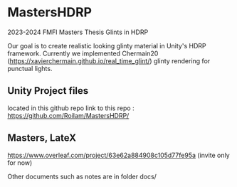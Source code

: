 # MastersHDRP
2023-2024 FMFI Masters Thesis Glints in HDRP


Our goal is to create realistic looking glinty material in Unity's HDRP framework. 
Currently we implemented Chermain20 (https://xavierchermain.github.io/real_time_glint/) glinty rendering for punctual lights.



## Unity Project files
located in this github repo
link to this repo : https://github.com/RoiIam/MastersHDRP/
## Masters, LateX
https://www.overleaf.com/project/63e62a884908c105d77fe95a (invite only for now)

Other documents such as notes are in folder docs/

